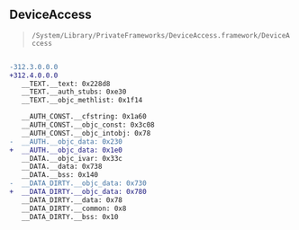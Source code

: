 ## DeviceAccess

> `/System/Library/PrivateFrameworks/DeviceAccess.framework/DeviceAccess`

```diff

-312.3.0.0.0
+312.4.0.0.0
   __TEXT.__text: 0x228d8
   __TEXT.__auth_stubs: 0xe30
   __TEXT.__objc_methlist: 0x1f14

   __AUTH_CONST.__cfstring: 0x1a60
   __AUTH_CONST.__objc_const: 0x3c08
   __AUTH_CONST.__objc_intobj: 0x78
-  __AUTH.__objc_data: 0x230
+  __AUTH.__objc_data: 0x1e0
   __DATA.__objc_ivar: 0x33c
   __DATA.__data: 0x738
   __DATA.__bss: 0x140
-  __DATA_DIRTY.__objc_data: 0x730
+  __DATA_DIRTY.__objc_data: 0x780
   __DATA_DIRTY.__data: 0x78
   __DATA_DIRTY.__common: 0x8
   __DATA_DIRTY.__bss: 0x10

```
